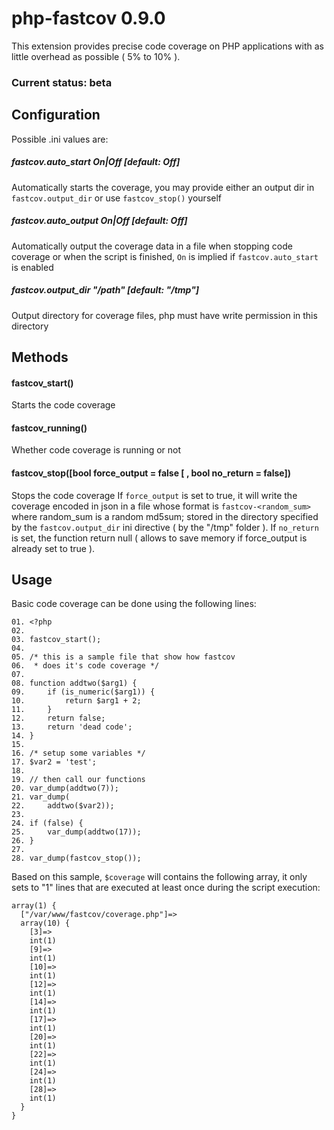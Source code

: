 php-fastcov 0.9.0
=================

This extension provides precise code coverage on PHP applications with as little overhead as possible ( 5% to 10% ).

### Current status: beta

Configuration
-------------

Possible .ini values are:
##### fastcov.auto_start On|Off [default: Off]
Automatically starts the coverage, you may provide either an output dir in `fastcov.output_dir` or use `fastcov_stop()` yourself
##### fastcov.auto_output On|Off [default: Off]
Automatically output the coverage data in a file when stopping code coverage or when the script is finished, `On` is implied if `fastcov.auto_start` is enabled
##### fastcov.output_dir "/path" [default: "/tmp"]
Output directory for coverage files, php must have write permission in this directory

Methods
-------

#### fastcov_start()
Starts the code coverage
#### fastcov_running()
Whether code coverage is running or not
#### fastcov_stop([bool force_output = false [ , bool no_return = false])
Stops the code coverage
If `force_output` is set to true, it will write the coverage encoded in json in a file whose format
is `fastcov-<random_sum>` where random_sum is a random md5sum; stored in the directory specified by the `fastcov.output_dir` ini directive ( by the "/tmp" folder ).
If `no_return` is set, the function return null ( allows to save memory if force_output is already set to true ).

Usage
-----

Basic code coverage can be done using the following lines:

    01. <?php
    02. 
    03. fastcov_start();
    04. 
    05. /* this is a sample file that show how fastcov
    06.  * does it's code coverage */
    07. 
    08. function addtwo($arg1) {
    09.     if (is_numeric($arg1)) {
    10.         return $arg1 + 2;
    11.     }
    12.     return false;
    13.     return 'dead code';
    14. }
    15. 
    16. /* setup some variables */
    17. $var2 = 'test';
    18. 
    19. // then call our functions
    20. var_dump(addtwo(7));
    21. var_dump(
    22.     addtwo($var2));
    23. 
    24. if (false) {
    25.     var_dump(addtwo(17));
    26. }
    27. 
    28. var_dump(fastcov_stop());

Based on this sample, `$coverage` will contains the following array,
it only sets to "1" lines that are executed at least once during the script execution:

    array(1) {
      ["/var/www/fastcov/coverage.php"]=>
      array(10) {
        [3]=>
        int(1)
        [9]=>
        int(1)
        [10]=>
        int(1)
        [12]=>
        int(1)
        [14]=>
        int(1)
        [17]=>
        int(1)
        [20]=>
        int(1)
        [22]=>
        int(1)
        [24]=>
        int(1)
        [28]=>
        int(1)
      }
    }
